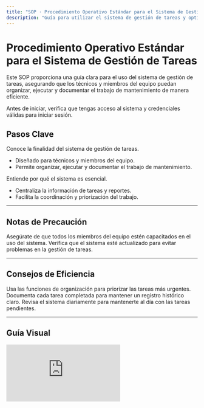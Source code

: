 ```yaml
---
title: "SOP · Procedimiento Operativo Estándar para el Sistema de Gestión de Tareas"
description: "Guía para utilizar el sistema de gestión de tareas y optimizar el ciclo de mantenimiento en el hotel"
---
```


# Procedimiento Operativo Estándar para el Sistema de Gestión de Tareas

Este SOP proporciona una guía clara para el uso del sistema de gestión de tareas, asegurando que los técnicos y miembros del equipo puedan organizar, ejecutar y documentar el trabajo de mantenimiento de manera eficiente.

<Note>
Antes de iniciar, verifica que tengas acceso al sistema y credenciales válidas para iniciar sesión.
</Note>

## Pasos Clave

<Steps titleSize="h3">
  <Step title="Paso 1 · Introducción al Sistema" icon="clipboard" iconType="solid" stepNumber={1}>
    Conoce la finalidad del sistema de gestión de tareas.
    <ul>
      <li>Diseñado para técnicos y miembros del equipo.</li>
      <li>Permite organizar, ejecutar y documentar el trabajo de mantenimiento.</li>
    </ul>
  </Step>

  <Step title="Paso 2 · Importancia del Sistema" icon="light-bulb" iconType="solid" stepNumber={2}>
    Entiende por qué el sistema es esencial.
    <ul>
      <li>Centraliza la información de tareas y reportes.</li>
      <li>Facilita la coordinación y priorización del trabajo.</li>
    </ul>
  </Step>
</Steps>

---

## Notas de Precaución

<Warning>
Asegúrate de que todos los miembros del equipo estén capacitados en el uso del sistema.
</Warning>

<Warning>
Verifica que el sistema esté actualizado para evitar problemas en la gestión de tareas.
</Warning>

---

## Consejos de Eficiencia

<Tip>
Usa las funciones de organización para priorizar las tareas más urgentes.
</Tip>

<Tip>
Documenta cada tarea completada para mantener un registro histórico claro.
</Tip>

<Tip>
Revisa el sistema diariamente para mantenerte al día con las tareas pendientes.
</Tip>

---

## Guía Visual

<iframe
  className="w-full aspect-video rounded-xl"
  src="https://www.loom.com/embed/c91a342fd4af4b69bad1c87abc421b0f"
  title="Sistema de gestión de tareas"
  frameBorder="0"
  allow="accelerometer; autoplay; clipboard-write; encrypted-media; gyroscope; picture-in-picture"
  allowFullScreen
></iframe>

